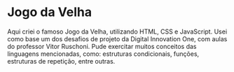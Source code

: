 # Jogo da Velha   

Aqui criei o famoso Jogo da Velha, utilizando HTML, CSS e JavaScript. Usei como base um dos desafios de projeto da Digital Innovation One, com aulas do professor Vitor Ruschoni. Pude exercitar muitos conceitos das linguagens mencionadas, como: estruturas condicionais, funções, estruturas de repetição, entre outras.
